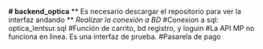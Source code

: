 **# backend_optica**
** Es necesario descargar el repositorio para ver la interfaz andando **
*Realizar la conexión a BD*
#Conexion a sql: optica_lentsur.sql
#Función de carrito, bd registro, y loguin
#La API MP no funciona en linea. Es una interfaz de prueba.
#Pasarela de pago
